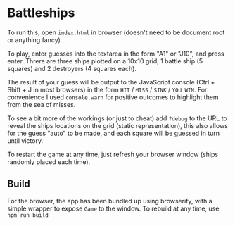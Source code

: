 # Battleships

To run this, open `index.html` in browser (doesn't need to be document root or anything fancy).

To play, enter guesses into the textarea in the form "A1" or "J10", and press enter. Threre are three ships plotted on a 10x10 grid, 1 battle ship (5 squares) and 2 destroyers (4 squares each).

The result of your guess will be output to the JavaScript console (Ctrl + Shift + J in most browsers) in the form `HIT` / `MISS` / `SINK` / `YOU WIN`. For convenience I used `console.warn` for positive outcomes to highlight them from the sea of misses.

To see a bit more of the workings (or just to cheat) add `?debug` to the URL to reveal the ships locations on the grid (static representation), this also allows for the guess "auto" to be made, and each square will be guessed in turn until victory.

To restart the game at any time, just refresh your browser window (ships randomly placed each time).

## Build

For the browser, the app has been bundled up using browserify, with a simple wrapper to expose `Game` to the window. To rebuild at any time, use `npm run build`
